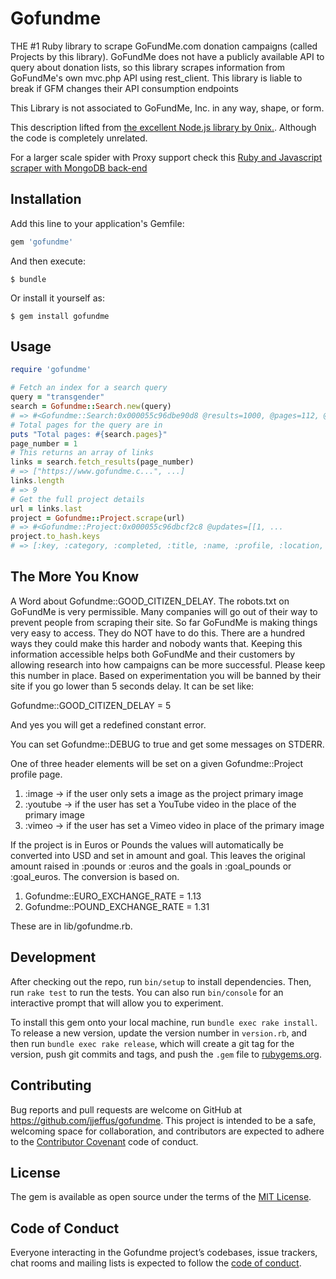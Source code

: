 # Gofundme

THE #1 Ruby library to scrape GoFundMe.com donation campaigns (called Projects by this library). GoFundMe does not have a publicly available API to query about donation lists, so this library scrapes information from GoFundMe's own mvc.php API using rest_client. This library is liable to break if GFM changes their API consumption endpoints

This Library is not associated to GoFundMe, Inc. in any way, shape, or form.

This description lifted from [the excellent Node.js library by 0nix.](https://github.com/0nix/gofundme). Although the code is completely unrelated.

For a larger scale spider with Proxy support check this [Ruby and Javascript scraper with MongoDB back-end](https://github.com/asanteb/gofundme-scraper)

## Installation

Add this line to your application's Gemfile:

```ruby
gem 'gofundme'
```

And then execute:

    $ bundle

Or install it yourself as:

    $ gem install gofundme

## Usage

```ruby
require 'gofundme'

# Fetch an index for a search query
query = "transgender"
search = Gofundme::Search.new(query)
# => #<Gofundme::Search:0x000055c96dbe90d8 @results=1000, @pages=112, @query="transgender">
# Total pages for the query are in
puts "Total pages: #{search.pages}"
page_number = 1
# This returns an array of links
links = search.fetch_results(page_number)
# => ["https://www.gofundme.c...", ...]
links.length
# => 9
# Get the full project details
url = links.last
project = Gofundme::Project.scrape(url)
# => #<Gofundme::Project:0x000055c96dbcf2c8 @updates=[[1, ...
project.to_hash.keys
# => [:key, :category, :completed, :title, :name, :profile, :location, :image, :youtube, :vimeo, :images, :shares, :amount, :goal, :pounds, :euros, :goal_pounds, :goal_euros, :backers, :time, :trending, :english, :story_text, :story_html, :link_count, :updates_count, :created_at, :fb_shares, :updates]
```

## The More You Know

A Word about Gofundme::GOOD_CITIZEN_DELAY. The robots.txt on GoFundMe is very permissible. Many companies will go out of their way to prevent people from scraping their site. So far GoFundMe is making things very easy to access. They do NOT have to do this. There are a hundred ways they could make this harder and nobody wants that. Keeping this information accessible helps both GoFundMe and their customers by allowing research into how campaigns can be more successful. Please keep this number in place. Based on experimentation you will be banned by their site if you go lower than 5 seconds delay. It can be set like:

Gofundme::GOOD_CITIZEN_DELAY = 5

And yes you will get a redefined constant error.

You can set Gofundme::DEBUG to true and get some messages on STDERR.

One of three header elements will be set on a given Gofundme::Project profile page.

1. :image -> if the user only sets a image as the project primary image
2. :youtube -> if the user has set a YouTube video in the place of the primary image
3. :vimeo -> if the user has set a Vimeo video in place of the primary image

If the project is in Euros or Pounds the values will automatically be converted into USD and set in amount and goal. This leaves the original amount raised in :pounds or :euros and the goals in :goal_pounds or :goal_euros. The conversion is based on.

1. Gofundme::EURO_EXCHANGE_RATE = 1.13
2. Gofundme::POUND_EXCHANGE_RATE = 1.31

These are in lib/gofundme.rb.

## Development

After checking out the repo, run `bin/setup` to install dependencies. Then, run `rake test` to run the tests. You can also run `bin/console` for an interactive prompt that will allow you to experiment.

To install this gem onto your local machine, run `bundle exec rake install`. To release a new version, update the version number in `version.rb`, and then run `bundle exec rake release`, which will create a git tag for the version, push git commits and tags, and push the `.gem` file to [rubygems.org](https://rubygems.org).

## Contributing

Bug reports and pull requests are welcome on GitHub at https://github.com/jjeffus/gofundme. This project is intended to be a safe, welcoming space for collaboration, and contributors are expected to adhere to the [Contributor Covenant](http://contributor-covenant.org) code of conduct.

## License

The gem is available as open source under the terms of the [MIT License](https://opensource.org/licenses/MIT).

## Code of Conduct

Everyone interacting in the Gofundme project’s codebases, issue trackers, chat rooms and mailing lists is expected to follow the [code of conduct](https://github.com/jjeffus/gofundme/blob/master/CODE_OF_CONDUCT.md).

